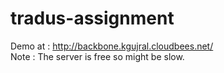 tradus-assignment
=================


Demo at : http://backbone.kgujral.cloudbees.net/ <br/>
Note : The server is free so might be slow.
